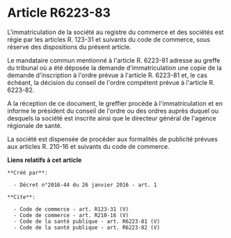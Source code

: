 # Article R6223-83

L'immatriculation de la société au registre du commerce et des sociétés est régie par les articles R. 123-31 et suivants du
code de commerce, sous réserve des dispositions du présent article. 

Le mandataire commun mentionné à l'article R. 6223-81 adresse au greffe du tribunal où a été déposée la demande
d'immatriculation une copie de la demande d'inscription à l'ordre prévue à l'article R. 6223-81 et, le cas échéant, la
décision du conseil de l'ordre compétent prévue à l'article R. 6223-82. 

A la réception de ce document, le greffier procède à l'immatriculation et en informe le président du conseil de l'ordre ou
des ordres auprès duquel ou desquels la société est inscrite ainsi que le directeur général de l'agence régionale de santé. 

La société est dispensée de procéder aux formalités de publicité prévues aux articles R. 210-16 et suivants du code de
commerce.

**Liens relatifs à cet article**

	**Créé par**:

	  - Décret n°2016-44 du 26 janvier 2016 - art. 1

	**Cite**:

	  - Code de commerce - art. R123-31 (V)
	  - Code de commerce - art. R210-16 (V)
	  - Code de la santé publique - art. R6223-81 (V)
	  - Code de la santé publique - art. R6223-82 (V)
